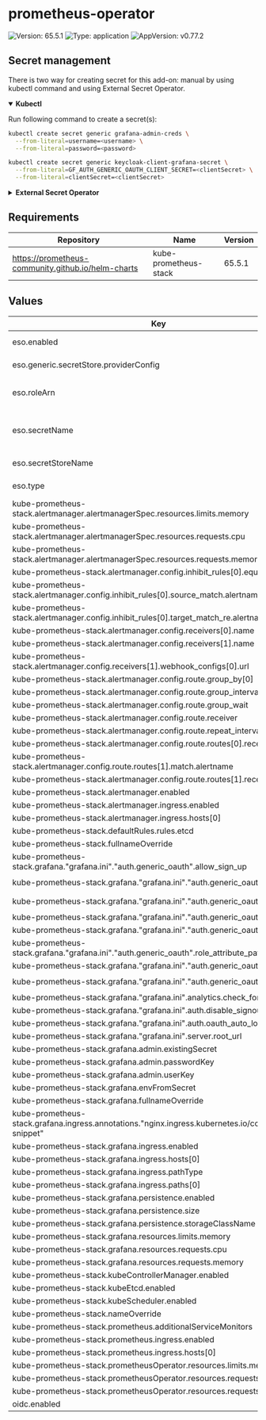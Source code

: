 # prometheus-operator

![Version: 65.5.1](https://img.shields.io/badge/Version-65.5.1-informational?style=flat-square) ![Type: application](https://img.shields.io/badge/Type-application-informational?style=flat-square) ![AppVersion: v0.77.2](https://img.shields.io/badge/AppVersion-v0.77.2-informational?style=flat-square)

## Secret management

There is two way for creating secret for this add-on: manual by using kubectl command and using External Secret Operator.

<details open>
<summary><b>Kubectl</b></summary>

Run following command to create a secret(s):
```bash
kubectl create secret generic grafana-admin-creds \
  --from-literal=username=<username> \
  --from-literal=password=<password>
```

```bash
kubectl create secret generic keycloak-client-grafana-secret \
  --from-literal=GF_AUTH_GENERIC_OAUTH_CLIENT_SECRET=<clientSecret> \
  --from-literal=clientSecret=<clientSecret>
```

</details>

<details>
<summary><b>External Secret Operator</b></summary>

Update [values.yaml](values.yaml) to enable ESO:

```yaml
eso:
  # -- Install components of the ESO.
  enabled: true
```

AWS Parameter Store structure:

```json
{
  "grafana": {
    "username": "<username>",
    "password": "<password>"
  },
  "keycloak-client-grafana-secret": {
    "clientSecret": "<clientSecret>"
  }
}
```

</details>

## Requirements

| Repository | Name | Version |
|------------|------|---------|
| https://prometheus-community.github.io/helm-charts | kube-prometheus-stack | 65.5.1 |

## Values

| Key | Type | Default | Description |
|-----|------|---------|-------------|
| eso.enabled | bool | `true` | Install components of the ESO. |
| eso.generic.secretStore.providerConfig | object | `{}` | Defines SecretStore provider configuration. |
| eso.roleArn | string | `"arn:aws:iam::012345678910:role/AWSIRSA_Shared_ExternalSecretOperatorAccess"` | Role ARN for the ExternalSecretOperator to assume. |
| eso.secretName | string | `"/infra/core/addons/prometheus-operator"` | Value name in AWS ParameterStore, AWS SecretsManager or other Secret Store. |
| eso.secretStoreName | string | `"aws-parameterstore"` | Defines Secret Store name. |
| eso.type | string | `"aws"` | Defines provider type. One of `aws` or `generic`. |
| kube-prometheus-stack.alertmanager.alertmanagerSpec.resources.limits.memory | string | `"300Mi"` |  |
| kube-prometheus-stack.alertmanager.alertmanagerSpec.resources.requests.cpu | string | `"10m"` |  |
| kube-prometheus-stack.alertmanager.alertmanagerSpec.resources.requests.memory | string | `"200Mi"` |  |
| kube-prometheus-stack.alertmanager.config.inhibit_rules[0].equal[0] | string | `"prometheus"` |  |
| kube-prometheus-stack.alertmanager.config.inhibit_rules[0].source_match.alertname | string | `"Watchdog"` |  |
| kube-prometheus-stack.alertmanager.config.inhibit_rules[0].target_match_re.alertname | string | `".+Overcommit"` |  |
| kube-prometheus-stack.alertmanager.config.receivers[0].name | string | `"null"` |  |
| kube-prometheus-stack.alertmanager.config.receivers[1].name | string | `"msteams"` |  |
| kube-prometheus-stack.alertmanager.config.receivers[1].webhook_configs[0].url | string | `"http://prometheus-msteams:2000/alert-sandbox"` |  |
| kube-prometheus-stack.alertmanager.config.route.group_by[0] | string | `"alertname"` |  |
| kube-prometheus-stack.alertmanager.config.route.group_interval | string | `"5m"` |  |
| kube-prometheus-stack.alertmanager.config.route.group_wait | string | `"30s"` |  |
| kube-prometheus-stack.alertmanager.config.route.receiver | string | `"msteams"` |  |
| kube-prometheus-stack.alertmanager.config.route.repeat_interval | string | `"12h"` |  |
| kube-prometheus-stack.alertmanager.config.route.routes[0].receiver | string | `"msteams"` |  |
| kube-prometheus-stack.alertmanager.config.route.routes[1].match.alertname | string | `"Watchdog"` |  |
| kube-prometheus-stack.alertmanager.config.route.routes[1].receiver | string | `"null"` |  |
| kube-prometheus-stack.alertmanager.enabled | bool | `false` |  |
| kube-prometheus-stack.alertmanager.ingress.enabled | bool | `true` |  |
| kube-prometheus-stack.alertmanager.ingress.hosts[0] | string | `"alertmanager.example.com"` |  |
| kube-prometheus-stack.defaultRules.rules.etcd | bool | `false` |  |
| kube-prometheus-stack.fullnameOverride | string | `"prom"` |  |
| kube-prometheus-stack.grafana."grafana.ini"."auth.generic_oauth".allow_sign_up | bool | `true` |  |
| kube-prometheus-stack.grafana."grafana.ini"."auth.generic_oauth".api_url | string | `"https://keycloak.example.com/auth/realms/shared/protocol/openid-connect/userinfo"` |  |
| kube-prometheus-stack.grafana."grafana.ini"."auth.generic_oauth".auth_url | string | `"https://keycloak.example.com/auth/realms/shared/protocol/openid-connect/auth"` |  |
| kube-prometheus-stack.grafana."grafana.ini"."auth.generic_oauth".client_id | string | `"grafana"` |  |
| kube-prometheus-stack.grafana."grafana.ini"."auth.generic_oauth".enabled | bool | `true` |  |
| kube-prometheus-stack.grafana."grafana.ini"."auth.generic_oauth".role_attribute_path | string | `"contains(roles[*], 'administrator') && 'Admin' || contains(roles[*], 'developer') && 'Editor' || 'Viewer'"` |  |
| kube-prometheus-stack.grafana."grafana.ini"."auth.generic_oauth".scopes | string | `"openid profile email roles"` |  |
| kube-prometheus-stack.grafana."grafana.ini"."auth.generic_oauth".token_url | string | `"https://keycloak.example.com/auth/realms/shared/protocol/openid-connect/token"` |  |
| kube-prometheus-stack.grafana."grafana.ini".analytics.check_for_updates | bool | `false` |  |
| kube-prometheus-stack.grafana."grafana.ini".auth.disable_signout_menu | bool | `true` |  |
| kube-prometheus-stack.grafana."grafana.ini".auth.oauth_auto_login | bool | `true` |  |
| kube-prometheus-stack.grafana."grafana.ini".server.root_url | string | `"https://grafana.example.com"` |  |
| kube-prometheus-stack.grafana.admin.existingSecret | string | `"grafana-admin-creds"` |  |
| kube-prometheus-stack.grafana.admin.passwordKey | string | `"password"` |  |
| kube-prometheus-stack.grafana.admin.userKey | string | `"username"` |  |
| kube-prometheus-stack.grafana.envFromSecret | string | `"keycloak-client-grafana-secret"` |  |
| kube-prometheus-stack.grafana.fullnameOverride | string | `"grafana"` |  |
| kube-prometheus-stack.grafana.ingress.annotations."nginx.ingress.kubernetes.io/configuration-snippet" | string | `"more_set_headers X-Frame-Options: none;"` |  |
| kube-prometheus-stack.grafana.ingress.enabled | bool | `true` |  |
| kube-prometheus-stack.grafana.ingress.hosts[0] | string | `"grafana.example.com"` |  |
| kube-prometheus-stack.grafana.ingress.pathType | string | `"ImplementationSpecific"` |  |
| kube-prometheus-stack.grafana.ingress.paths[0] | string | `"/"` |  |
| kube-prometheus-stack.grafana.persistence.enabled | bool | `true` |  |
| kube-prometheus-stack.grafana.persistence.size | string | `"1Gi"` |  |
| kube-prometheus-stack.grafana.persistence.storageClassName | string | `"gp3-retain"` |  |
| kube-prometheus-stack.grafana.resources.limits.memory | string | `"128Mi"` |  |
| kube-prometheus-stack.grafana.resources.requests.cpu | string | `"25m"` |  |
| kube-prometheus-stack.grafana.resources.requests.memory | string | `"72Mi"` |  |
| kube-prometheus-stack.kubeControllerManager.enabled | bool | `false` |  |
| kube-prometheus-stack.kubeEtcd.enabled | bool | `false` |  |
| kube-prometheus-stack.kubeScheduler.enabled | bool | `false` |  |
| kube-prometheus-stack.nameOverride | string | `"prom"` |  |
| kube-prometheus-stack.prometheus.additionalServiceMonitors | list | `[]` |  |
| kube-prometheus-stack.prometheus.ingress.enabled | bool | `false` |  |
| kube-prometheus-stack.prometheus.ingress.hosts[0] | string | `"prometheus.example.com"` |  |
| kube-prometheus-stack.prometheusOperator.resources.limits.memory | string | `"256Mi"` |  |
| kube-prometheus-stack.prometheusOperator.resources.requests.cpu | string | `"100m"` |  |
| kube-prometheus-stack.prometheusOperator.resources.requests.memory | string | `"128Mi"` |  |
| oidc.enabled | bool | `false` |  |
